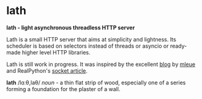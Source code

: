 # lath
<strong>lath - light asynchronous threadless HTTP server</strong>

Lath is a small HTTP server that aims at simplicity and lightness. Its
scheduler is based on selectors instead of threads or asyncio or
ready-made higher level HTTP libraries.

Lath is still work in progress. It was inspired by the excellent <a href="https://mleue.com/posts/what-is-a-webserver-and-web-application/">blog</a> by <a href="https://mleue.com/about/">mleue</a> and RealPython's <a href="https://realpython.com/python-sockets/">socket article</a>.

<strong>lath</strong> /lɑːθ,laθ/
<em>noun</em> - a thin flat strip of wood, especially one of a series forming a foundation for the plaster of a wall.

